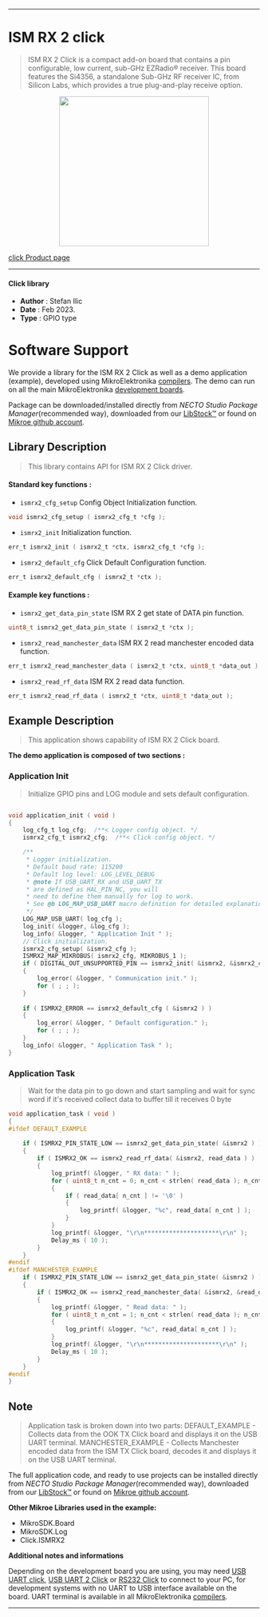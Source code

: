 
---
# ISM RX 2 click

> ISM RX 2 Click is a compact add-on board that contains a pin configurable, low current, sub-GHz EZRadio® receiver. This board features the Si4356, a standalone Sub-GHz RF receiver IC, from Silicon Labs, which provides a true plug-and-play receive option.

<p align="center">
  <img src="https://download.mikroe.com/images/click_for_ide/ismrx2_click.png" height=300px>
</p>

[click Product page](https://www.mikroe.com/ism-rx-2-click)

---


#### Click library

- **Author**        : Stefan Ilic
- **Date**          : Feb 2023.
- **Type**          : GPIO type


# Software Support

We provide a library for the ISM RX 2 Click
as well as a demo application (example), developed using MikroElektronika
[compilers](https://www.mikroe.com/necto-studio).
The demo can run on all the main MikroElektronika [development boards](https://www.mikroe.com/development-boards).

Package can be downloaded/installed directly from *NECTO Studio Package Manager*(recommended way), downloaded from our [LibStock&trade;](https://libstock.mikroe.com) or found on [Mikroe github account](https://github.com/MikroElektronika/mikrosdk_click_v2/tree/master/clicks).

## Library Description

> This library contains API for ISM RX 2 Click driver.

#### Standard key functions :

- `ismrx2_cfg_setup` Config Object Initialization function.
```c
void ismrx2_cfg_setup ( ismrx2_cfg_t *cfg );
```

- `ismrx2_init` Initialization function.
```c
err_t ismrx2_init ( ismrx2_t *ctx, ismrx2_cfg_t *cfg );
```

- `ismrx2_default_cfg` Click Default Configuration function.
```c
err_t ismrx2_default_cfg ( ismrx2_t *ctx );
```

#### Example key functions :

- `ismrx2_get_data_pin_state` ISM RX 2 get state of DATA pin function.
```c
uint8_t ismrx2_get_data_pin_state ( ismrx2_t *ctx );
```

- `ismrx2_read_manchester_data` ISM RX 2 read manchester encoded data function.
```c
err_t ismrx2_read_manchester_data ( ismrx2_t *ctx, uint8_t *data_out );
```

- `ismrx2_read_rf_data` ISM RX 2 read data function.
```c
err_t ismrx2_read_rf_data ( ismrx2_t *ctx, uint8_t *data_out );
```

## Example Description

> This application shows capability of ISM RX 2 Click board.

**The demo application is composed of two sections :**

### Application Init

> Initialize GPIO pins and LOG module and sets default configuration.

```c

void application_init ( void ) 
{
    log_cfg_t log_cfg;  /**< Logger config object. */
    ismrx2_cfg_t ismrx2_cfg;  /**< Click config object. */

    /** 
     * Logger initialization.
     * Default baud rate: 115200
     * Default log level: LOG_LEVEL_DEBUG
     * @note If USB_UART_RX and USB_UART_TX 
     * are defined as HAL_PIN_NC, you will 
     * need to define them manually for log to work. 
     * See @b LOG_MAP_USB_UART macro definition for detailed explanation.
     */
    LOG_MAP_USB_UART( log_cfg );
    log_init( &logger, &log_cfg );
    log_info( &logger, " Application Init " );
    // Click initialization.
    ismrx2_cfg_setup( &ismrx2_cfg );
    ISMRX2_MAP_MIKROBUS( ismrx2_cfg, MIKROBUS_1 );
    if ( DIGITAL_OUT_UNSUPPORTED_PIN == ismrx2_init( &ismrx2, &ismrx2_cfg ) ) 
    {
        log_error( &logger, " Communication init." );
        for ( ; ; );
    }
    
    if ( ISMRX2_ERROR == ismrx2_default_cfg ( &ismrx2 ) )
    {
        log_error( &logger, " Default configuration." );
        for ( ; ; );
    }
    log_info( &logger, " Application Task " );
}

```

### Application Task

> Wait for the data pin to go down and start sampling and wait for sync word if it's received 
collect data to buffer till it receives 0 byte

```c
void application_task ( void ) 
{
#ifdef DEFAULT_EXAMPLE
    
    if ( ISMRX2_PIN_STATE_LOW == ismrx2_get_data_pin_state( &ismrx2 ) )
    {
        if ( ISMRX2_OK == ismrx2_read_rf_data( &ismrx2, read_data ) )
        {
            log_printf( &logger, " RX data: " );
            for ( uint8_t n_cnt = 0; n_cnt < strlen( read_data ); n_cnt++ )
            {
                if ( read_data[ n_cnt ] != '\0' )
                {
                    log_printf( &logger, "%c", read_data[ n_cnt ] );
                }
            }    
            log_printf( &logger, "\r\n*********************\r\n" );
            Delay_ms ( 10 );
        }
    }
#endif
#ifdef MANCHESTER_EXAMPLE 
    if ( ISMRX2_PIN_STATE_LOW == ismrx2_get_data_pin_state( &ismrx2 ) )
    {
        if ( ISMRX2_OK == ismrx2_read_manchester_data( &ismrx2, &read_data ) )
        {
            log_printf( &logger, " Read data: " );
            for ( uint8_t n_cnt = 1; n_cnt < strlen( read_data ); n_cnt++ )
            {
                log_printf( &logger, "%c", read_data[ n_cnt ] );
            }
            log_printf( &logger, "\r\n*********************\r\n" );
            Delay_ms ( 10 );
        }
    }
#endif
}
```

## Note

> Application task is broken down into two parts:
  DEFAULT_EXAMPLE - Collects data from the OOK TX Click board and displays it on the 
  USB UART terminal.
  MANCHESTER_EXAMPLE - Collects Manchester encoded data from the ISM TX Click board, 
  decodes it and displays it on the USB UART terminal.

The full application code, and ready to use projects can be installed directly from *NECTO Studio Package Manager*(recommended way), downloaded from our [LibStock&trade;](https://libstock.mikroe.com) or found on [Mikroe github account](https://github.com/MikroElektronika/mikrosdk_click_v2/tree/master/clicks).

**Other Mikroe Libraries used in the example:**

- MikroSDK.Board
- MikroSDK.Log
- Click.ISMRX2

**Additional notes and informations**

Depending on the development board you are using, you may need
[USB UART click](https://www.mikroe.com/usb-uart-click),
[USB UART 2 Click](https://www.mikroe.com/usb-uart-2-click) or
[RS232 Click](https://www.mikroe.com/rs232-click) to connect to your PC, for
development systems with no UART to USB interface available on the board. UART
terminal is available in all MikroElektronika
[compilers](https://shop.mikroe.com/compilers).

---
